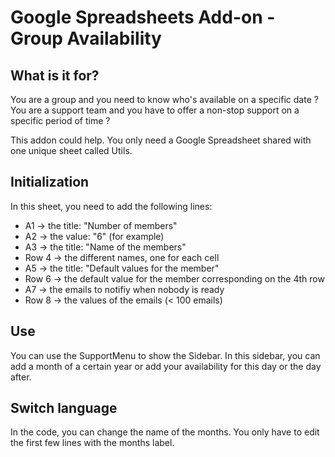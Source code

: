 # Google Spreadsheets Add-on - Group Availability

What is it for?
---

You are a group and you need to know who's available on a specific date ? You are a support team and you have to offer a non-stop support on a specific period of time ?

This addon could help. You only need a Google Spreadsheet shared with one unique sheet called Utils.

Initialization
---

In this sheet, you need to add the following lines:
* A1 -> the title: "Number of members"
* A2 -> the value: "6" (for example)
* A3 -> the title: "Name of the members"
* Row 4 -> the different names, one for each cell
* A5 -> the title: "Default values for the member"
* Row 6 -> the default value for the member corresponding on the 4th row
* A7 -> the emails to notifiy when nobody is ready
* Row 8 -> the values of the emails (< 100 emails)

Use
---

You can use the SupportMenu to show the Sidebar. In this sidebar, you can add a month of a certain year or add your availability for this day or the day after.


Switch language
----

In the code, you can change the name of the months. You only have to edit the first few lines with the months label.